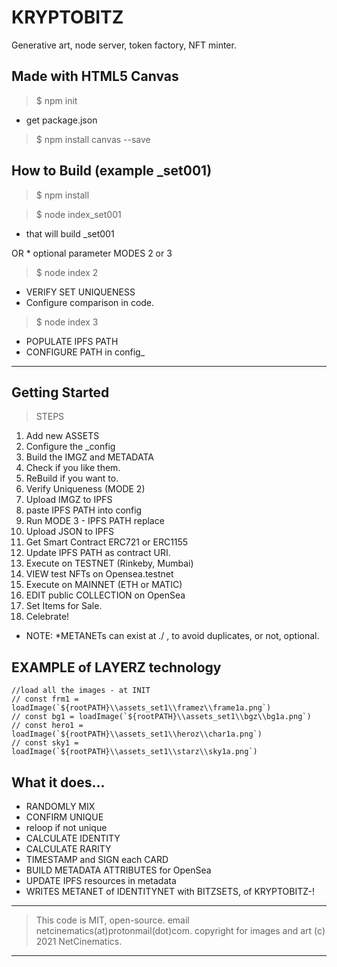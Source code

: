 # KRYPTOBITZ
Generative art, node server, token factory, NFT minter.

## Made with HTML5 Canvas

> $ npm init 

- get package.json

> $ npm install canvas --save

## How to Build (example _set001)

> $ npm install

> $ node index_set001   

- that will build _set001

OR * optional parameter MODES 2 or 3

> $ node index 2 

- VERIFY SET UNIQUENESS
- Configure comparison in code.

> $ node index 3

- POPULATE IPFS PATH
- CONFIGURE PATH in config_

----

## Getting Started

> STEPS
1) Add new ASSETS
2) Configure the _config
3) Build the IMGZ and METADATA
4) Check if you like them.
5) ReBuild if you want to.
6) Verify Uniqueness (MODE 2)
7) Upload IMGZ to IPFS
8) paste IPFS PATH into config
9) Run MODE 3 - IPFS PATH replace
10) Upload JSON to IPFS
11) Get Smart Contract ERC721 or ERC1155
12) Update IPFS PATH as contract URI.
13) Execute on TESTNET (Rinkeby, Mumbai)
14) VIEW test NFTs on Opensea.testnet
15) Execute on MAINNET (ETH or MATIC)
16) EDIT public COLLECTION on OpenSea
17) Set Items for Sale.
18) Celebrate! 

- NOTE: *METANETs can exist at ./ , to avoid duplicates, or not, optional.

## EXAMPLE of LAYERZ technology
    //load all the images - at INIT
    // const frm1 = loadImage(`${rootPATH}\\assets_set1\\framez\\frame1a.png`)
    // const bg1 = loadImage(`${rootPATH}\\assets_set1\\bgz\\bg1a.png`)
    // const hero1 = loadImage(`${rootPATH}\\assets_set1\\heroz\\char1a.png`)
    // const sky1 = loadImage(`${rootPATH}\\assets_set1\\starz\\sky1a.png`)

## What it does...

- RANDOMLY MIX
- CONFIRM UNIQUE
- reloop if not unique
- CALCULATE IDENTITY
- CALCULATE RARITY
- TIMESTAMP and SIGN each CARD
- BUILD METADATA ATTRIBUTES for OpenSea
- UPDATE IPFS resources in metadata
- WRITES METANET of IDENTITYNET with BITZSETS, of KRYPTOBITZ-!


----
> This code is MIT, open-source.
> email netcinematics(at)protonmail(dot)com.
> copyright for images and art (c) 2021 NetCinematics.
----
